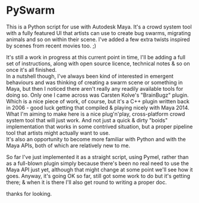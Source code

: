 PySwarm
=======

This is a Python script for use with Autodesk Maya.  It's a crowd system tool with a fully featured UI that artists can use to create bug swarms, migrating animals and so on within their scene.  I've added a few extra twists inspired by scenes from recent movies too. ;)

It's still a work in progress at this current point in time, I'll be adding a full set of instructions, along with open source licence, technical notes & so on once it's all finished.  
In a nutshell though, I've always been kind of interested in emergent behaviours and was thinking of creating a swarm scene or something in Maya, but then I noticed there aren't really any readily available tools for doing so.  Only one I came across was Carsten Kolve's "BrainBugz" plugin.  Which is a nice piece of work, of course, but it's a C++ plugin written back in 2006 - good luck getting that compiled & playing nicely with Maya 2014.  
What I'm aiming to make here is a nice plug'n'play, cross-platform crowd system tool that will just work.  And not just a quick & dirty "boids" implementation that works in some contrived situation, but a proper pipeline tool that artists might actually want to use.  
It's also an opportunity to become more familiar with Python and with the Maya APIs, both of which are relatively new to me.  

So far I've just implemented it as a straight script, using Pymel, rather than as a full-blown plugin simply because there's been no real need to use the Maya API just yet, although that might change at some point we'll see how it goes.
Anyway, it's going OK so far, still got some work to do but it's getting there; & when it is there I'll also get round to writing a proper doc.

thanks for looking.
